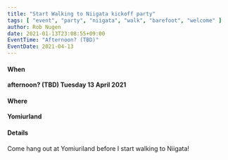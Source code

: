 ```yaml
---
title: "Start Walking to Niigata kickoff party"
tags: [ "event", "party", "niigata", "walk", "barefoot", "welcome" ]
author: Rob Nugen
date: 2021-01-13T23:08:55+09:00
EventTime: "Afternoon? (TBD)"
EventDate: 2021-04-13
---
```


#### When

**afternoon? (TBD) Tuesday 13 April 2021**

#### Where

**Yomiurland**

#### Details

Come hang out at Yomiuriland before I start walking to Niigata!
